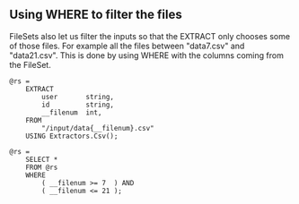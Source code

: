 ## Using WHERE to filter the files

FileSets also let us filter the inputs so that the EXTRACT only chooses some of those files. For example all the files between "data7.csv" and "data21.csv". This is done by using WHERE with the columns coming from the FileSet.

```
@rs =
    EXTRACT 
        user       string,
        id         string,
        __filenum  int,
    FROM 
        "/input/data{__filenum}.csv"
    USING Extractors.Csv();

@rs =
    SELECT *
    FROM @rs
    WHERE 
        ( __filenum >= 7  ) AND 
        ( __filenum <= 21 );
```

## 



